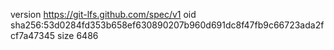 version https://git-lfs.github.com/spec/v1
oid sha256:53d0284fd353b658ef630890207b960d691dc8f47fb9c66723ada2fcf7a47345
size 6486
